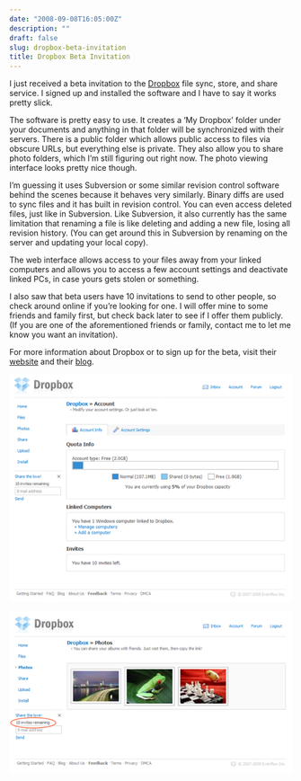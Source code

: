 ```yaml
---
date: "2008-09-08T16:05:00Z"
description: ""
draft: false
slug: dropbox-beta-invitation
title: Dropbox Beta Invitation
---
```



I just received a beta invitation to the [Dropbox](http://www.getdropbox.com/) file sync, store, and share service. I signed up and installed the software and I have to say it works pretty slick.

The software is pretty easy to use. It creates a ‘My Dropbox’ folder under your documents and anything in that folder will be synchronized with their servers. There is a public folder which allows public access to files via obscure URLs, but everything else is private. They also allow you to share photo folders, which I’m still figuring out right now. The photo viewing interface looks pretty nice though.

I’m guessing it uses Subversion or some similar revision control software behind the scenes because it behaves very similarly. Binary diffs are used to sync files and it has built in revision control. You can even access deleted files, just like in Subversion. Like Subversion, it also currently has the same limitation that renaming a file is like deleting and adding a new file, losing all revision history. (You can get around this in Subversion by renaming on the server and updating your local copy).

The web interface allows access to your files away from your linked computers and allows you to access a few account settings and deactivate linked PCs, in case yours gets stolen or something.

I also saw that beta users have 10 invitations to send to other people, so check around online if you’re looking for one. I will offer mine to some friends and family first, but check back later to see if I offer them publicly. (If you are one of the aforementioned friends or family, contact me to let me know you want an invitation).

For more information about Dropbox or to sign up for the beta, visit their [website](http://www.getdropbox.com/) and their [blog](http://blog.getdropbox.com/).

![account_2](account_2.png)

![photos_2](photos_2.png)

